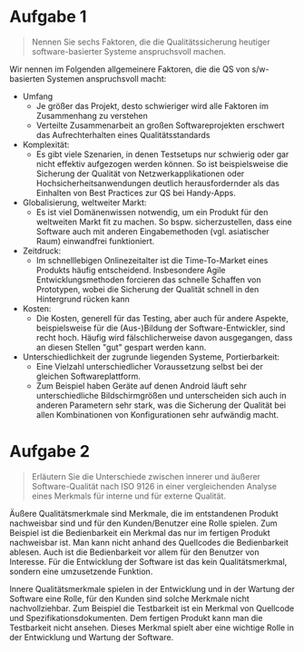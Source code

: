 Aufgabe 1
==

> Nennen Sie sechs Faktoren, die die Qualitätssicherung heutiger software-basierter Systeme anspruchsvoll machen.

Wir nennen im Folgenden allgemeinere Faktoren, die die QS von s/w-basierten Systemen anspruchsvoll macht:

* Umfang
  * Je größer das Projekt, desto schwieriger wird alle Faktoren im Zusammenhang zu verstehen
  * Verteilte Zusammenarbeit an großen Softwareprojekten erschwert das Aufrechterhalten eines Qualitätsstandards
* Komplexität:
  * Es gibt viele Szenarien, in denen Testsetups nur schwierig oder gar nicht effektiv aufgezogen werden können. So ist beispielsweise die Sicherung der Qualität von Netzwerkapplikationen oder Hochsicherheitsanwendungen deutlich herausfordernder als das Einhalten von Best Practices zur QS bei Handy-Apps.
* Globalisierung, weltweiter Markt:
  * Es ist viel Domänenwissen notwendig, um ein Produkt für den weltweiten Markt fit zu machen. So bspw. sicherzustellen, dass eine Software auch mit anderen Eingabemethoden (vgl. asiatischer Raum) einwandfrei funktioniert.
* Zeitdruck:
  * Im schnelllebigen Onlinezeitalter ist die Time-To-Market eines Produkts häufig entscheidend. Insbesondere Agile Entwicklungsmethoden forcieren das schnelle Schaffen von Prototypen, wobei die Sicherung der Qualität schnell in den Hintergrund rücken kann
* Kosten:
  * Die Kosten, generell für das Testing, aber auch für andere Aspekte, beispielsweise für die (Aus-)Bildung der Software-Entwickler, sind recht hoch. Häufig wird fälschlicherweise davon ausgegangen, dass an diesen Stellen "gut" gespart werden kann.
* Unterschiedlichkeit der zugrunde liegenden Systeme, Portierbarkeit:
  * Eine Vielzahl unterschiedlicher Voraussetzung selbst bei der gleichen Softwareplattform.
  * Zum Beispiel haben Geräte auf denen Android läuft sehr unterschiedliche Bildschirmgrößen und unterscheiden
sich auch in anderen Parametern sehr stark, was die Sicherung der Qualität bei allen Kombinationen von Konfigurationen sehr aufwändig macht.

Aufgabe 2
==

> Erläutern Sie die Unterschiede zwischen innerer und äußerer Software-Qualität nach ISO 9126 in einer vergleichenden Analyse eines Merkmals für interne und für externe Qualität.

Äußere Qualitätsmerkmale sind Merkmale, die im entstandenen Produkt nachweisbar sind und für den Kunden/Benutzer eine
Rolle spielen. Zum Beispiel ist die Bedienbarkeit ein Merkmal das nur im fertigen Produkt nachweisbar ist. Man kann nicht 
anhand des Quellcodes die Bedienbarkeit ablesen. Auch ist die Bedienbarkeit vor allem für den Benutzer von Interesse. 
Für die Entwicklung der Software ist das kein Qualitätsmerkmal, sondern eine umzusetzende Funktion.

Innere Qualitätsmerkmale spielen in der Entwicklung und in der Wartung der Software eine Rolle, für den Kunden sind solche
Merkmale nicht nachvollziehbar. Zum Beispiel die Testbarkeit ist ein Merkmal von Quellcode und Spezifikationsdokumenten.
Dem fertigen Produkt kann man die Testbarkeit nicht ansehen. Dieses Merkmal spielt aber eine wichtige Rolle in der 
Entwicklung und Wartung der Software.


